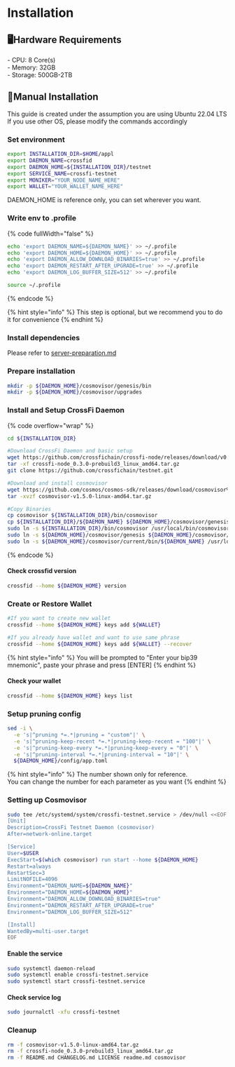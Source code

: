 # Installation

## 🖥️Hardware Requirements

\- CPU: 8 Core(s)\
\- Memory: 32GB\
\- Storage: 500GB-2TB

## 📝Manual Installation

This guide is created under the assumption you are using Ubuntu 22.04 LTS\
If you use other OS, please modify the commands accordingly

### Set environment

```sh
export INSTALLATION_DIR=$HOME/appl
export DAEMON_NAME=crossfid
export DAEMON_HOME=${INSTALLATION_DIR}/testnet
export SERVICE_NAME=crossfi-testnet
export MONIKER="YOUR_NODE_NAME_HERE"
export WALLET="YOUR_WALLET_NAME_HERE"
```

DAEMON\_HOME is reference only, you can set  wherever you want.

### Write env to .profile

{% code fullWidth="false" %}
```bash
echo 'export DAEMON_NAME=${DAEMON_NAME}' >> ~/.profile
echo 'export DAEMON_HOME=${DAEMON_HOME}' >> ~/.profile
echo 'export DAEMON_ALLOW_DOWNLOAD_BINARIES=true' >> ~/.profile
echo 'export DAEMON_RESTART_AFTER_UPGRADE=true' >> ~/.profile
echo 'export DAEMON_LOG_BUFFER_SIZE=512' >> ~/.profile

source ~/.profile
```
{% endcode %}

{% hint style="info" %}
This step is optional, but we recommend you to do it for convenience
{% endhint %}

### Install dependencies

Please refer to [server-preparation.md](../../basics/server-preparation.md "mention")

### Prepare installation

```sh
mkdir -p ${DAEMON_HOME}/cosmovisor/genesis/bin
mkdir -p ${DAEMON_HOME}/cosmovisor/upgrades
```

### Install and Setup CrossFi Daemon

{% code overflow="wrap" %}
```sh
cd ${INSTALLATION_DIR}

#Download CrossFi Daemon and basic setup
wget https://github.com/crossfichain/crossfi-node/releases/download/v0.3.0-prebuild3/crossfi-node_0.3.0-prebuild3_linux_amd64.tar.gz
tar -xf crossfi-node_0.3.0-prebuild3_linux_amd64.tar.gz
git clone https://github.com/crossfichain/testnet.git

#Download and install cosmovisor
wget https://github.com/cosmos/cosmos-sdk/releases/download/cosmovisor%2Fv1.5.0/cosmovisor-v1.5.0-linux-amd64.tar.gz
tar -xvzf cosmovisor-v1.5.0-linux-amd64.tar.gz

#Copy Binaries
cp cosmovisor ${INSTALLATION_DIR}/bin/cosmovisor
cp ${INSTALLATION_DIR}/${DAEMON_NAME} ${DAEMON_HOME}/cosmovisor/genesis/bin
sudo ln -s ${INSTALLATION_DIR}/bin/cosmovisor /usr/local/bin/cosmovisor -f
sudo ln -s ${DAEMON_HOME}/cosmovisor/genesis ${DAEMON_HOME}/cosmovisor/current -f
sudo ln -s ${DAEMON_HOME}/cosmovisor/current/bin/${DAEMON_NAME} /usr/local/bin/${DAEMON_NAME} -f
```
{% endcode %}

#### Check crossfid version

```sh
crossfid --home ${DAEMON_HOME} version
```

### Create or Restore Wallet

```sh
#If you want to create new wallet
crossfid --home ${DAEMON_HOME} keys add ${WALLET}
```

```sh
#If you already have wallet and want to use same phrase
crossfid --home ${DAEMON_HOME} keys add ${WALLET} --recover
```

{% hint style="info" %}
You will be prompted to "Enter your bip39 mnemonic", paste your phrase and press \[ENTER]
{% endhint %}

#### Check your wallet

```sh
crossfid --home ${DAEMON_HOME} keys list
```

### Setup pruning config

```sh
sed -i \
  -e 's|^pruning *=.*|pruning = "custom"|' \
  -e 's|^pruning-keep-recent *=.*|pruning-keep-recent = "100"|' \
  -e 's|^pruning-keep-every *=.*|pruning-keep-every = "0"|' \
  -e 's|^pruning-interval *=.*|pruning-interval = "10"|' \
  ${DAEMON_HOME}/config/app.toml
```

{% hint style="info" %}
The number shown only for reference. \
You can change the number for each parameter as you want
{% endhint %}

### Setting up Cosmovisor

```bash
sudo tee /etc/systemd/system/crossfi-testnet.service > /dev/null <<EOF  
[Unit]
Description=CrossFi Testnet Daemon (cosmovisor)
After=network-online.target

[Service]
User=$USER
ExecStart=$(which cosmovisor) run start --home ${DAEMON_HOME}
Restart=always
RestartSec=3
LimitNOFILE=4096
Environment="DAEMON_NAME=${DAEMON_NAME}"
Environment="DAEMON_HOME=${DAEMON_HOME}"
Environment="DAEMON_ALLOW_DOWNLOAD_BINARIES=true"
Environment="DAEMON_RESTART_AFTER_UPGRADE=true"
Environment="DAEMON_LOG_BUFFER_SIZE=512"

[Install]
WantedBy=multi-user.target
EOF
```

#### Enable the service

```bash
sudo systemctl daemon-reload
sudo systemctl enable crossfi-testnet.service
sudo systemctl start crossfi-testnet.service
```

#### Check service log

```bash
sudo journalctl -xfu crossfi-testnet
```

### Cleanup

```bash
rm -f cosmovisor-v1.5.0-linux-amd64.tar.gz
rm -f crossfi-node_0.3.0-prebuild3_linux_amd64.tar.gz
rm -f README.md CHANGELOG.md LICENSE readme.md cosmovisor
```

